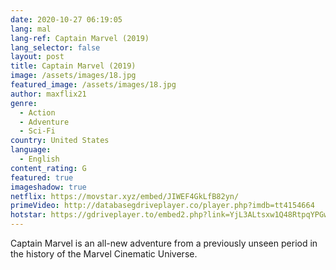 ```yaml
---
date: 2020-10-27 06:19:05
lang: mal
lang-ref: Captain Marvel (2019)
lang_selector: false
layout: post
title: Captain Marvel (2019)
image: /assets/images/18.jpg
featured_image: /assets/images/18.jpg
author: maxflix21
genre:
  - Action
  - Adventure
  - Sci-Fi
country: United States
language:
  - English
content_rating: G
featured: true
imageshadow: true
netflix: https://movstar.xyz/embed/JIWEF4GkLfB82yn/
primeVideo: http://databasegdriveplayer.co/player.php?imdb=tt4154664
hotstar: https://gdriveplayer.to/embed2.php?link=YjL3ALtsxw1Q48RtpqYPGw4sRbUimrf%252Bvv2sLZvZHtLg4B3IheYujhCusb5jVYcm1%252BLBZp2whxxN%252BcfSQk23MuAzBo4eB7iz9fUytUUywtfLe32nmqj7A7pNAaslv%252BrJkFQ93WV2kW3shjTIOhFu1G6VVYwQIBQLIL%252FaxDSIfagtgULgdcmOIgXKACbCdP9Ao%253D
---
```

Captain Marvel is an all-new adventure from a previously unseen period in the history of the Marvel Cinematic Universe.